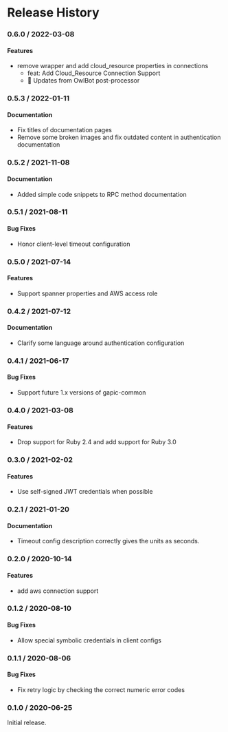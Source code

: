 # Release History

### 0.6.0 / 2022-03-08

#### Features

* remove wrapper and add cloud_resource properties in connections
  * feat: Add Cloud_Resource Connection Support
  * 🦉 Updates from OwlBot post-processor

### 0.5.3 / 2022-01-11

#### Documentation

* Fix titles of documentation pages
* Remove some broken images and fix outdated content in authentication documentation

### 0.5.2 / 2021-11-08

#### Documentation

* Added simple code snippets to RPC method documentation

### 0.5.1 / 2021-08-11

#### Bug Fixes

* Honor client-level timeout configuration

### 0.5.0 / 2021-07-14

#### Features

* Support spanner properties and AWS access role

### 0.4.2 / 2021-07-12

#### Documentation

* Clarify some language around authentication configuration

### 0.4.1 / 2021-06-17

#### Bug Fixes

* Support future 1.x versions of gapic-common

### 0.4.0 / 2021-03-08

#### Features

* Drop support for Ruby 2.4 and add support for Ruby 3.0

### 0.3.0 / 2021-02-02

#### Features

* Use self-signed JWT credentials when possible

### 0.2.1 / 2021-01-20

#### Documentation

* Timeout config description correctly gives the units as seconds.

### 0.2.0 / 2020-10-14

#### Features

* add aws connection support

### 0.1.2 / 2020-08-10

#### Bug Fixes

* Allow special symbolic credentials in client configs

### 0.1.1 / 2020-08-06

#### Bug Fixes

* Fix retry logic by checking the correct numeric error codes

### 0.1.0 / 2020-06-25

Initial release.
